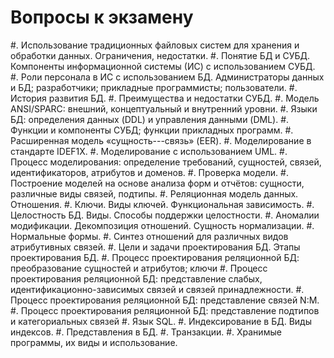 # Вопросы к экзамену #

#. Использование традиционных файловых систем для хранения и обработки 
   данных. Ограничения, недостатки.
#. Понятие БД и СУБД. Компоненты информационной системы (ИС) с 
   использованием СУБД.
#. Роли персонала в ИС с использованием БД. Администраторы данных и БД; 
   разработчики; прикладные программисты; пользователи.
#. История развития БД.
#. Преимущества и недостатки СУБД.
#. Модель ANSI/SPARC: внешний, концептуальный и внутренний уровни.
#. Языки БД: определения данных (DDL) и управления данными (DML).
#. Функции и компоненты СУБД; функции прикладных программ.
#. Расширенная модель «сущность---связь» (EER).
#. Моделирование в стандарте IDEF1X.
#. Моделирование с использованием UML.
#. Процесс моделирования: определение требований, сущностей, связей, 
   идентификаторов, атрибутов и доменов.
#. Проверка модели.
#. Построение моделей на основе анализа форм и отчётов: сущности, 
   различные виды связей, подтипы.
#. Реляционная модель данных. Отношения.
#. Ключи. Виды ключей. Функциональная зависимость.
#. Целостность БД. Виды. Способы поддержки целостности.
#. Аномалии модификации. Декомпозиция отношений. Сущность нормализации.
#. Нормальные формы.
#. Синтез отношений для различных видов атрибутивных связей.
#. Цели и задачи проектирования БД. Этапы проектирования БД.
#. Процесс проектирования реляционной БД: преобразование сущностей и 
   атрибутов; ключи
#. Процесс проектирования реляционной БД: представление слабых, 
   идентификационно-зависимых связей и связей принадлежности.
#. Процесс проектирования реляционной БД: представление связей N:M.
#. Процесс проектирования реляционной БД: представление подтипов и 
   категориальных связей
#. Язык SQL.
#. Индексирование в БД. Виды индексов.
#. Представления в БД.
#. Транзакции.
#. Хранимые программы, их виды и использование.
